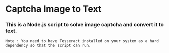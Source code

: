 # Captcha Image to Text

### This is a Node.js script to solve image captcha and convert it to text.

```
Note : You need to have Tesseract installed on your system as a hard dependency so that the script can run.
```